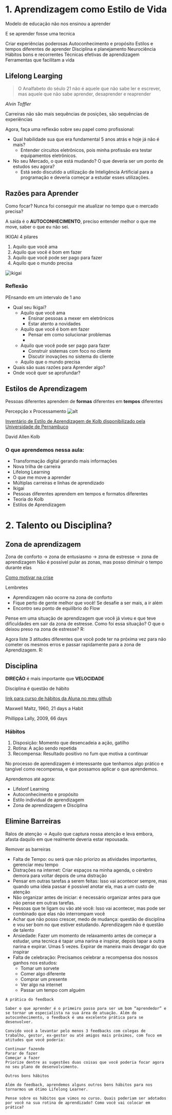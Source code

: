 # 1. Aprendizagem como Estilo de Vida

Modelo de educação não nos ensinou a aprender


E se aprender fosse uma tecnica 

Criar experiências poderosas
Autoconhecimento e propósito
Estilos e tempos diferentes de aprender
Disciplina e planejamento
Neurociência
Hábitos bons e recorrentes
Técnicas efetivas de aprendizagem
Ferramentas que facilitam a vida

## Lifelong Learging

> O Analfabeto do séulo 21 não é aquele que não sabe ler e escrever, mas aquele que não sabe aprender, desaprender e reaprender

*Alvin Toffler*

Carreiras não são mais sequências de posições, são sequências de experiências

Agora, faça uma reflexão sobre seu papel como profissional:

- Qual habilidade sua que era fundamental 5 anos atrás e hoje já não é mais?
  - Entender circuitos eletrônicos, pois minha profissão era testar equipamentos eletrônicos. 
- No seu Mercado, o que está mudando? O que deveria ser um ponto de estudos seu agora?
  - Está sedo discutido a utilização de Inteligência Artificial para a programação e deveria começar a estudar esses utilizações.


## Razões para Aprender

Como focar?
Nunca foi conseguir me atualizar no tempo que o mercado precisa?

A saída é o **AUTOCONHECIMENTO**, preciso entender melhor o que me move, saber o que eu não sei.

IKIGAI
4 pilares
1. Aquilo que você ama
2. Aquilo que você é bom em fazer
3. Aquilo que você pode ser pago para fazer
4. Aquilo que o mundo precisa

![ikigai](img/ikigai.jpg)

### Reflexão

PEnsando em um intervalo de 1 ano
- Qual seu Ikigai?
  - Aquilo que você ama
    - Ensinar pessoas a mexer em eletrônicos
    - Estar atento a novidades
  - Aquilo que você é bom em fazer
    - Pensar em como solucionar problemas
    - 
  - Aquilo que você pode ser pago para fazer
    - Construir sistemas com foco no cliente
    - Discutir inovações no sistema do cliente
  - Aquilo que o mundo precisa
- Quais são suas razões para Aprender algo?
- Onde você quer se aprofundar?

## Estilos de Aprendizagem

Pessoas diferentes aprendem de **formas** diferentes em **tempos** diferentes

Percepção x Processamento
![alt](img/percepcao-processamento.jpg)

[Inventário de Estilo de Aprendizagem de Kolb disponibilizado pela Universidade de Pernambuco](https://estiloaprendizagemkolb.github.io/)

David Allen Kolb

### O que aprendemos nessa aula:

- Transformação digital gerando mais informações
- Nova trilha de carreira
- Lifelong Learning
- O que me move a aprender
- Múltiplas carreiras e linhas de aprendizado
- Ikigai
- Pessoas diferentes aprendem em tempos e formatos diferentes
- Teoria do Kolb
- Estilos de Aprendizagem

# 2. Talento ou Disciplina?

## Zona de aprendizagem

Zona de conforto -> zona de entusiasmo -> zona de estresse -> zona de aprendizagem
Não é possível pular as zonas, mas posso diminuir o tempo durante elas

[Como motivar na crise](https://pensadorh.wordpress.com/2016/04/18/como-motivar-na-crise/)

Lembretes
- Aprendizagem não ocorre na zona de conforto
- Fique perto de gente melhor que você! Se desafie a ser mais, a ir além
- Encontro seu ponto de equilíbrio do Flow

Pense em uma situação de aprendizagem que você já viveu e que teve dificuldades em sair da zona de estresse. Como foi essa situação? O que o deixou preso na zona de estresse?
R:

Agora liste 3 atitudes diferentes que você pode ter na próxima vez para não cometer os mesmos erros e passar rapidamente para a zona de Aprendizagem.
R: 

## Disciplina

**DIREÇÃO** é mais importante que **VELOCIDADE**

Disciplina é questão de hábito

[link para curso de hábitos da Aluna no meu github](https://)

Maxwell Maltz, 1960, 21 days a Habit

Phillippa Lally, 2009, 66 days 

### Hábitos
1. Disposição: Momento que desencadeia a ação, gatilho 
2. Rotina: A ação sendo repetida
3. Recompensa: Resultado positivo no fum que motiva a continuar

No processo de aprendizagem é interessante que tenhamos algo prático e tangível como recompensa, e que possamos aplicar o que aprendemos.

Aprendemos até agora:
- Lifelonf Learning
- Autoconhecimento e propósito
- Estilo individual de aprendizagem
- Zona de aprendizagem e Disciplina

## Elimine Barreiras

Ralos de atenção -> Aquilo que captura nossa atenção e leva embora, afasta daquilo em que realmente deveria estar repousada.

Remover as barreiras
- Falta de Tempo: ou será que não priorizo as atividades importantes, gerenciar meu tempo
- Distrações na internet: Criar espaços na minha agenda, o cérebro demora para voltar depois de uma distração
- Pensar em outras tarefas a serem feitas: Isso vai acontecer sempre, mas quando uma ideia passar é possível anotar ela, mas a um custo de atenção
- Não organizar antes de iniciar: é necessário organizar antes para que não pense em outras tarefas.
- Pessoas que te ligam ou vão até você: Isso vai acontecer, mas pode ser combinado que elas não interrompam você
- Achar que não posso crescer, medo de mudança: questão de disciplina e vou ser bom no que estiver estudando. Aprendizagem não é questão de talento
- Ansiedade: Fazer um momento de relaxamento antes de começar a estudar, uma tecnica é tapar uma narina e inspirar, depois tapar a outra narina e expirar. Umas 5 vezes. Expirar de maneira mais devagar do que inspirar
- Falta de celebração: Precisamos celebrar a recompensa dos nossos ganhos nos estudos:
  - Tomar um sorvete
  - Comer algo diferente
  - Comprar um presente
  - Ver algo na internet
  - Passar um tempo com alguém

```
A prática do feedback

Saber o que aprender é o primeiro passo para ser um bom “aprendedor” e se tornar um especialista na sua área de atuação. Além do autoconhecimento, o feedback é uma excelente prática para se desenvolver.

Convido você a levantar pelo menos 3 feedbacks com colegas de trabalho, gestor, ex-gestor ou até amigos mais próximos, com foco em atitudes que você poderia:

Continuar fazendo
Parar de fazer
Começar a fazer
Priorize dentre as sugestões duas coisas que você poderia focar agora no seu plano de desenvolvimento.

```

```
Outros bons hábitos

Além do feedback, aprendemos alguns outros bons hábitos para nos tornarmos um ótimo Lifelong Learner.

Pense sobre os hábitos que vimos no curso. Quais poderiam ser adotados por você na sua rotina de aprendizado? Como você vai colocar em prática?
```